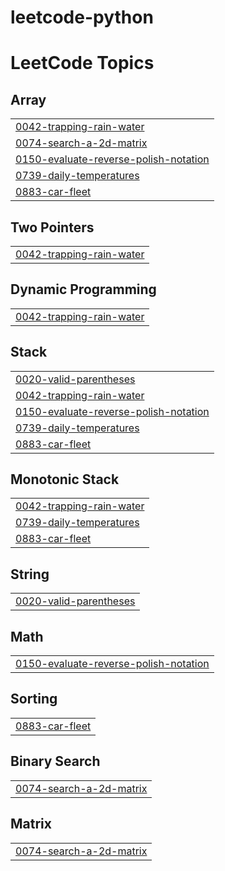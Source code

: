 # leetcode-python
 

<!---LeetCode Topics Start-->
# LeetCode Topics
## Array
|  |
| ------- |
| [0042-trapping-rain-water](https://github.com/Push1413/leetcode-py/tree/master/0042-trapping-rain-water) |
| [0074-search-a-2d-matrix](https://github.com/Push1413/leetcode-py/tree/master/0074-search-a-2d-matrix) |
| [0150-evaluate-reverse-polish-notation](https://github.com/Push1413/leetcode-py/tree/master/0150-evaluate-reverse-polish-notation) |
| [0739-daily-temperatures](https://github.com/Push1413/leetcode-py/tree/master/0739-daily-temperatures) |
| [0883-car-fleet](https://github.com/Push1413/leetcode-py/tree/master/0883-car-fleet) |
## Two Pointers
|  |
| ------- |
| [0042-trapping-rain-water](https://github.com/Push1413/leetcode-py/tree/master/0042-trapping-rain-water) |
## Dynamic Programming
|  |
| ------- |
| [0042-trapping-rain-water](https://github.com/Push1413/leetcode-py/tree/master/0042-trapping-rain-water) |
## Stack
|  |
| ------- |
| [0020-valid-parentheses](https://github.com/Push1413/leetcode-py/tree/master/0020-valid-parentheses) |
| [0042-trapping-rain-water](https://github.com/Push1413/leetcode-py/tree/master/0042-trapping-rain-water) |
| [0150-evaluate-reverse-polish-notation](https://github.com/Push1413/leetcode-py/tree/master/0150-evaluate-reverse-polish-notation) |
| [0739-daily-temperatures](https://github.com/Push1413/leetcode-py/tree/master/0739-daily-temperatures) |
| [0883-car-fleet](https://github.com/Push1413/leetcode-py/tree/master/0883-car-fleet) |
## Monotonic Stack
|  |
| ------- |
| [0042-trapping-rain-water](https://github.com/Push1413/leetcode-py/tree/master/0042-trapping-rain-water) |
| [0739-daily-temperatures](https://github.com/Push1413/leetcode-py/tree/master/0739-daily-temperatures) |
| [0883-car-fleet](https://github.com/Push1413/leetcode-py/tree/master/0883-car-fleet) |
## String
|  |
| ------- |
| [0020-valid-parentheses](https://github.com/Push1413/leetcode-py/tree/master/0020-valid-parentheses) |
## Math
|  |
| ------- |
| [0150-evaluate-reverse-polish-notation](https://github.com/Push1413/leetcode-py/tree/master/0150-evaluate-reverse-polish-notation) |
## Sorting
|  |
| ------- |
| [0883-car-fleet](https://github.com/Push1413/leetcode-py/tree/master/0883-car-fleet) |
## Binary Search
|  |
| ------- |
| [0074-search-a-2d-matrix](https://github.com/Push1413/leetcode-py/tree/master/0074-search-a-2d-matrix) |
## Matrix
|  |
| ------- |
| [0074-search-a-2d-matrix](https://github.com/Push1413/leetcode-py/tree/master/0074-search-a-2d-matrix) |
<!---LeetCode Topics End-->